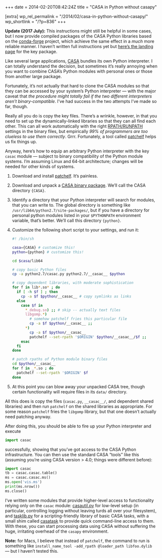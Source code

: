 +++
date = 2014-02-20T08:42:24Z
title = "CASA in Python without casapy"

[extra]
wp_rel_permalink = "/2014/02/casa-in-python-without-casapy/"
wp_shortlink = "/?p=836"
+++

**Update (2017 July):** This instructions might still be helpful in some
cases, but I now provide compiled packages of the CASA Python libraries based
on the [conda-forge](https://conda-forge.org/) project, which achieve the same
effect in a _much_ more reliable manner. I haven’t written full instructions
yet but [here’s the landing page](https://anaconda.org/pkgw-forge/casa-python)
for the key package.

Like several large applications, [CASA](http://casa.nrao.edu/) bundles its own
Python interpreter. I can totally understand the decision, but sometimes it’s
really annoying when you want to combine CASA’s Python modules with personal
ones or those from another large package.

Fortunately, it’s not actually that hard to clone the CASA modules so that
they can be accessed by your system’s Python interpreter — with the major
caveat that _the procedure might totally fail if the two different
interpreters aren’t binary-compatible_. I’ve had success in the two attempts
I’ve made so far, though.

Really all you do is copy the key files. There’s a wrinkle, however, in that
you need to set up the dynamically-linked libraries so that they can all find
each other. This can all work automatically with the right
[RPATH/RUNPATH](http://en.wikipedia.org/wiki/Rpath) settings in the binary
files, but empirically _99% of programmers are too clueless to use them
correctly_. Grrr. Fortunately, a tool called
[patchelf](http://nixos.org/patchelf.html) helps us fix things up.

Anyway, here’s how to equip an arbitrary Python interpreter with the key
`casac` module — subject to binary compatibility of the Python module systems.
I’m assuming Linux and 64-bit architecture; changes will be needed for other
kinds of systems.

1. Download and install [patchelf](http://nixos.org/patchelf.html). It’s
   painless.

2. Download and unpack a
   [CASA binary package](http://casa.nrao.edu/casa_obtaining.shtml). We’ll
   call the CASA directory `{CASA}`.

3. Identify a directory that your Python interpreter will search for modules,
   that you can write to. The global directory is something like
   `/usr/lib64/python2.7/site-packages/`, but if you have a directory for
   personal python modules listed in your `$PYTHONPATH` environment variable,
   that’s better. We’ll call this directory `{python}`.

4. Customize the following short script to your settings, and run it:

   ```sh
   #! /bin/sh
   
   casa={CASA} # customize this!
   python={python} # customize this!
   
   cd $casa/lib64
   
   # copy basic Python files
   cp -a python2.7/casac.py python2.7/__casac__ $python
   
   # copy dependent libraries, with moderate sophistication
   for f in lib*.so* ; do
     if [ -h $f ] ; then
       cp -a $f $python/__casac__ # copy symlinks as links
     else
       case $f in
         *_debug.so) ;; # skip -- actually text files
         libgomp.*)
           # somehow patchelf fries this particular file
           cp -a $f $python/__casac__ ;;
         *)
           cp -a $f $python/__casac__
           patchelf --set-rpath '$ORIGIN' $python/__casac__/$f ;;
       esac
     fi
   done
   
   # patch rpaths of Python module binary files
   cd $python/__casac__
   for f in _*.so ; do
     patchelf --set-rpath '$ORIGIN' $f
   done
   ```

5. At this point you can blow away your unpacked CASA tree, though certain
   functionality will require files in its `data/` directory.

All this does is
copy the files (`casac.py`, `__casac__/`, and dependent shared libraries) and
then run `patchelf` on the shared libraries as appropriate. For some reason
`patchelf` fries the `libgomp` library, but that one doesn’t actually need
patching anyway.

After doing this, you should be able to fire up your Python
interpreter and execute

```python
import casac
```

successfully, showing that you’ve got
access to the CASA Python infrastructure. You can then use the standard CASA
“tools” like this (assuming you’re using CASA version > 4.0; things were
different before):

```python
import casac
tb = casac.casac.table()
ms = casac.casac.ms()
ms.open('vis.ms')
print(ms.nrow())
ms.close()
```

I’ve written some modules that provide higher-level access to functionality
relying only on the `casac` module:
[casautil.py](https://github.com/pkgw/pwpy/blob/master/intflib/casautil.py)
for low-level setup (in particular, controlling logging without leaving turds
all over your filesystem), and
[tasklib.py](https://github.com/pkgw/pwpy/blob/master/intflib/tasklib.py) for
a scripting-friendly library of basic CASA tasks, with a small shim called
[casatask](https://github.com/pkgw/pwpy/blob/master/intfbin/casatask) to
provide quick command-line access to them. With these, you can start
processing data using CASA without suffering the huge, irritating overhead of
the `casapy` environment.

**Note:** for Macs, I believe that instead of `patchelf`, the command to run
is something like `install_name_tool -add_rpath @loader_path libfoo.dylib` —
but I haven’t tested this.
